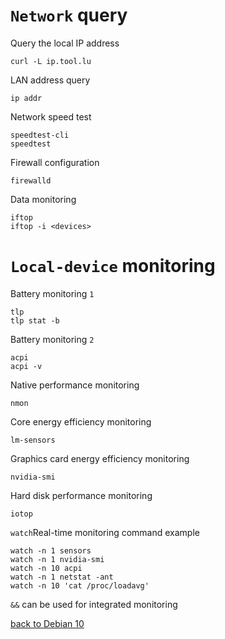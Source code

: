 # `Network` query
Query the local IP address

    curl -L ip.tool.lu
LAN address query

    ip addr
Network speed test

    speedtest-cli
    speedtest
Firewall configuration

    firewalld
Data monitoring

    iftop
    iftop -i <devices>

# `Local-device` monitoring
Battery monitoring `1`

    tlp
    tlp stat -b
Battery monitoring `2`

    acpi
    acpi -v
Native performance monitoring

    nmon
Core energy efficiency monitoring

    lm-sensors
Graphics card energy efficiency monitoring

    nvidia-smi
Hard disk performance monitoring

    iotop
`watch`Real-time monitoring command example

    watch -n 1 sensors
    watch -n 1 nvidia-smi
    watch -n 10 acpi
    watch -n 1 netstat -ant
    watch -n 10 'cat /proc/loadavg'
`&&` can be used for integrated monitoring

[back to Debian 10](https://github.com/pro1tocol/Linux-Novice-Function/tree/main/Debian%2010)
